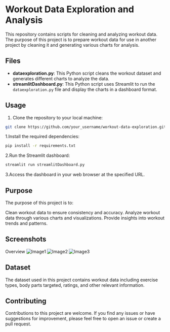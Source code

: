 # Workout Data Exploration and Analysis

This repository contains scripts for cleaning and analyzing workout data. The purpose of this project is to prepare workout data for use in another project by cleaning it and generating various charts for analysis.

## Files

- **dataexploration.py**: This Python script cleans the workout dataset and generates different charts to analyze the data.
- **streamlitDashboard.py**: This Python script uses Streamlit to run the `dataexploration.py` file and display the charts in a dashboard format.

## Usage

1. Clone the repository to your local machine:

```bash
git clone https://github.com/your_username/workout-data-exploration.git
```
1.Install the required dependencies:
```bash
pip install -r requirements.txt
```
2.Run the Streamlit dashboard:
```bash
streamlit run streamlitDashboard.py
```

3.Access the dashboard in your web browser at the specified URL.

## Purpose
The purpose of this project is to:

Clean workout data to ensure consistency and accuracy.
Analyze workout data through various charts and visualizations.
Provide insights into workout trends and patterns.

## Screenshots
Overview
![Image1](image/visualize1.png)
![Image2](image/visualize2.png)
![Image3](image/visualize3.png)

## Dataset
The dataset used in this project contains workout data including exercise types, body parts targeted, ratings, and other relevant information.

## Contributing
Contributions to this project are welcome. If you find any issues or have suggestions for improvement, please feel free to open an issue or create a pull request.



```
